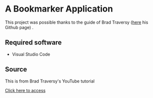 # A Bookmarker Application

This project was possible thanks to the guide of Brad Traversy ([here](https://github.com/bradtraversy) his Github page) .

## Required software

- Visual Studio Code

## Source

This is from Brad Traversy's YouTube tutorial

[Click here to access](https://www.youtube.com/watch?v=DIVfDZZeGxM)
